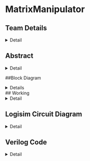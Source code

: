 # MatrixManipulator

<!-- First Section -->
## Team Details
<details>
  <summary>Detail</summary>
	  
  <ul>
    <li>Section: S2 Team-15</li>
    <li>Semester: 3rd Sem B. Tech. CSE</li>
    <li>Member-1: Aditya Suresh, 231CS203, adityasuresh.231cs203@nitk.edu.in</li>
    <li>Member-2: Nikhil Kottoli, 231CS236, nikhilkottoli.231cs236@nitk.edu.in</li>
    <li>Member-3: Vishal, 231CS263, vishalgangani.231cs263@nitk.edu.in</li>
  </ul>
</details>

<!-- Second Section -->
## Abstract
<details>
  <summary>Detail</summary>
  
  <p>Efficient handling of matrices is crucial in various fields, including computer graphics, engineering, and data science and machine learning. The need for systems that can efficiently compute the transpose and determinant is crucial for these emerging fields.</p>

  <p>This project addresses the need for efficient matrix operations by developing a tool that exclusively uses combinational and sequential circuits to perform multiplication, transposition, and determinant calculations. This solution is grounded in digital systems and is a scaled-down version of:</p>

  <ul>
    <li>Efficiently multiplies two matrices, handling various inputs and displaying the resulting product in a clear format.</li>
    <li>Allows users to easily find the transpose of any matrix, visually presenting the result.</li>
    <li>Performs scalar multiplication and matrix subtraction and addition.</li>
    <li>Accurately computes the determinant of square matrices and indicates the existence of an inverse.</li>
    <li>Easy user interface to input and display outputs.</li>
  </ul>
  
</details>

##Block Diagram
<details>
	<img src="/Snapshots/BlockDiagram.png" alt="Block Diagram" style="display: block; margin: 20px auto;">
</details>
<!-- Third Section -->
## Working
<details>
  <summary>Detail</summary>
  
  <h3>DESCRIPTION</h3>
  
  <p>Details of the working mechanism of the project will be described here.</p>

</details>

<!-- Fourth Section -->
## Logisim Circuit Diagram
<details>
  <summary>Detail</summary>
  
  <p>The Logisim Circuit Diagram will be included in this section.</p>

</details>

<!-- Fifth Section -->
## Verilog Code
<details>
  <summary>Detail</summary>
  
  <p>The Verilog Code for the project will be included in this section.</p>

  ---
  ### Test bench File
  
  <p>The test bench file will be included here.</p>
	
</details>
